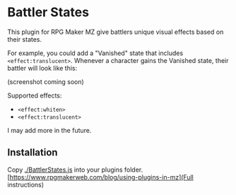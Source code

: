 # Battler States

This plugin for RPG Maker MZ give battlers unique visual effects based on their states.

For example, you could add a "Vanished" state that includes `<effect:translucent>`. Whenever a character gains the Vanished state, their battler will look like this:

(screenshot coming soon)

<!-- ![Screenshot](translucent.png) -->

Supported effects:

- `<effect:whiten>`
- `<effect:translucent>`

I may add more in the future.

## Installation

Copy [./BattlerStates.js](BattlerStates.js) into your plugins folder. [https://www.rpgmakerweb.com/blog/using-plugins-in-mz](Full instructions)
